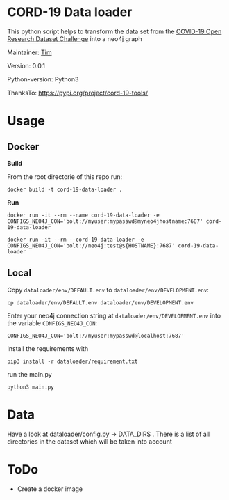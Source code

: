 # CORD-19 Data loader

This python script helps to transform the data set from the [COVID-19 Open Research Dataset Challenge](https://www.kaggle.com/allen-institute-for-ai/CORD-19-research-challenge/data)
into a neo4j graph

Maintainer: [Tim](https://github.com/motey)

Version: 0.0.1

Python-version: Python3

ThanksTo: https://pypi.org/project/cord-19-tools/

# Usage

## Docker

**Build**

From the root directorie of this repo run:

`docker build -t cord-19-data-loader .`

**Run**

`docker run -it --rm --name cord-19-data-loader -e CONFIGS_NEO4J_CON='bolt://myuser:mypasswd@myneo4jhostname:7687' cord-19-data-loader`

`docker run -it --rm --cord-19-data-loader -e CONFIGS_NEO4J_CON='bolt://neo4j:test@${HOSTNAME}:7687' cord-19-data-loader`

## Local

Copy `dataloader/env/DEFAULT.env` to `dataloader/env/DEVELOPMENT.env`:

`cp dataloader/env/DEFAULT.env dataloader/env/DEVELOPMENT.env`

Enter your neo4j connection string at `dataloader/env/DEVELOPMENT.env` into the variable `CONFIGS_NEO4J_CON`:

```env
CONFIGS_NEO4J_CON='bolt://myuser:mypasswd@localhost:7687'
```

Install the requirements with

`pip3 install -r dataloader/requirement.txt`

run the main.py

`python3 main.py`

# Data

Have a look at dataloader/config.py -> DATA_DIRS . There is a list of all directories in the dataset which will be taken into account

# ToDo

- Create a docker image
